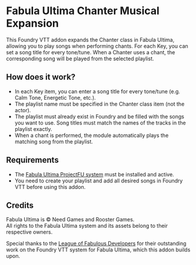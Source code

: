 # Fabula Ultima Chanter Musical Expansion

This Foundry VTT addon expands the Chanter class in Fabula Ultima, allowing you to play songs when performing chants. For each Key, you can set a song title for every tone/tune. When a Chanter uses a chant, the corresponding song will be played from the selected playlist.

## How does it work?

- In each Key item, you can enter a song title for every tone/tune (e.g. Calm Tone, Energetic Tone, etc.).
- The playlist name must be specified in the Chanter class item (not the actor).
- The playlist must already exist in Foundry and be filled with the songs you want to use. Song titles must match the names of the tracks in the playlist exactly.
- When a chant is performed, the module automatically plays the matching song from the playlist.

## Requirements

- The [Fabula Ultima ProjectFU system](https://github.com/League-of-Fabulous-Developers/FoundryVTT-Fabula-Ultima) must be installed and active.
- You need to create your playlist and add all desired songs in Foundry VTT before using this addon.

## Credits

Fabula Ultima is © Need Games and Rooster Games.  
All rights to the Fabula Ultima system and its assets belong to their respective owners.

Special thanks to the [League of Fabulous Developers](https://github.com/League-of-Fabulous-Developers/FoundryVTT-Fabula-Ultima) for their outstanding work on the Foundry VTT system for Fabula Ultima, which this addon builds upon.
